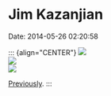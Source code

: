 Jim Kazanjian
=============

Date: 2014-05-26 02:20:58

::: {align="CENTER"}
[![](http://www.jwz.org/images/untitledvehicle_sm.jpg)](http://www.kazanjian.net/)\
[![](http://www.jwz.org/images/untitledhouse_sm.jpg)](http://www.kazanjian.net/)\
[![](http://www.jwz.org/images/untitledtomb_sm.jpg)](http://www.kazanjian.net/)

[Previously](http://www.jwz.org/blog/2013/01/san-francisco-as-howls-moving-castle-with-balls/).
:::
